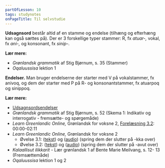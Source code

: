 ```yaml
---
partOfLesson: 10
tags: studynotes
onPageTitle: Til selvstudie
---
```


**Udsagnsord** består altid af en stamme og endelse (tilhæng og efterhæng kan også sættes på). Der er 3 forskellige typer stammer: R, fx *atuar-,* vokal, fx *ani-,* og konsonant, fx *sinip-.*

**Lær mere:**
- *Grønlandsk grammatik* af Stig Bjørnum, s. 35 (Stammer)
- *Oqaluussisa* lektion 1

**Endelser.** Man bruger endelserne der starter med V på vokalstammer, fx anivoq, og dem der starter med P på R- og konsonantstammer, fx atuarpoq og sinippoq.

**Lær mere:**
- [Udsagnsordsendelser](/mere/udsagnsordsendelser/)
- *Grønlandsk grammatik* af Stig Bjørnum, s. 52 (Skema 1: Indikativ og interrogativ - fremsætte- og spørgemåde)
- *Learn Greenlandic Online,* Grønlandsk for voksne 2, [Forelæsning 3.2](https://learngreenlandic.com/online/lg2/3.2/): 00:00-02:11
- *Learn Greenlandic Online,* Grønlandsk for voksne 2
    - Øvelse 3.1: ([tekst](https://learngreenlandic.com/online/lg2/structure/3.1/t/)) og ([audio](https://learngreenlandic.com/online/lg2/structure/3.1/a/)) (spring dem der slutter på -kka over)
    - Øvelse 3.2: ([tekst](https://learngreenlandic.com/online/lg2/structure/3.2/t/)) og ([audio](https://learngreenlandic.com/online/lg2/structure/3.2/a/)) (spring dem der slutter på -avut over)
- *Kalaallisut ilikkarit* - Lær grønlandsk 1 af Bente Marie Meilvang, s. 12- 13 (Fremsættemåde)
- *Oqaluussisa* lektion 1 og 2
